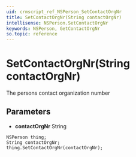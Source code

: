 ```yaml
---
uid: crmscript_ref_NSPerson_SetContactOrgNr
title: SetContactOrgNr(String contactOrgNr)
intellisense: NSPerson.SetContactOrgNr
keywords: NSPerson, GetContactOrgNr
so.topic: reference
---
```


# SetContactOrgNr(String contactOrgNr)

The persons contact organization number

## Parameters

* **contactOrgNr** String

```crmscript
NSPerson thing;
String contactOrgNr;
thing.SetContactOrgNr(contactOrgNr);
```

